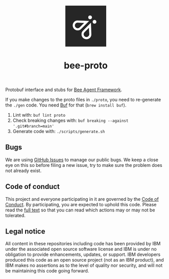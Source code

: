 <p align="center">
    <img src="./docs/assets/Bee_Dark.svg" height="128">
    <h1 align="center">bee-proto</h1>
</p>

<p align="center">
  <a aria-label="Join the community on GitHub" href="https://github.com/i-am-bee/bee-proto/discussions">
    <img alt="" src="https://img.shields.io/badge/Join%20the%20community-blueviolet.svg?style=for-the-badge&labelColor=000000&label=Bee">
  </a>
</p>

Protobuf interface and stubs for [Bee Agent Framework](https://github.com/i-am-bee/bee-agent-framework).

If you make changes to the proto files in `./proto`, you need to re-generate the `./gen` code. You need [Buf](https://buf.build/) for that (`brew install buf`).

1. Lint with: `buf lint proto`
2. Check breaking changes with: `buf breaking --against '.git#branch=main'`
3. Generate code with: `./scripts/generate.sh`


## Bugs

We are using [GitHub Issues](https://github.com/i-am-bee/bee-proto/issues) to manage our public bugs. We keep a close eye on this so before filing a new issue, try to make sure the problem does not already exist.

## Code of conduct

This project and everyone participating in it are governed by the [Code of Conduct](./CODE_OF_CONDUCT.md). By participating, you are expected to uphold this code. Please read the [full text](./CODE_OF_CONDUCT.md) so that you can read which actions may or may not be tolerated.

## Legal notice

All content in these repositories including code has been provided by IBM under the associated open source software license and IBM is under no obligation to provide enhancements, updates, or support. IBM developers produced this code as an open source project (not as an IBM product), and IBM makes no assertions as to the level of quality nor security, and will not be maintaining this code going forward.

